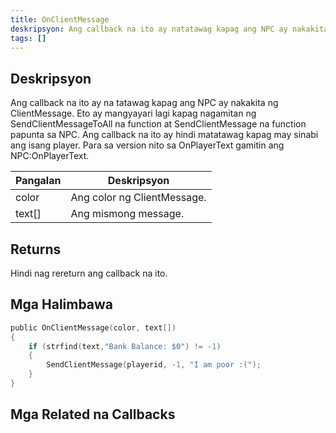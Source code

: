```yaml
---
title: OnClientMessage
deskripsyon: Ang callback na ito ay natatawag kapag ang NPC ay nakakita ng ClientMessage.
tags: []
---
```


<VersionWarn name='NPC callback' version='SA-MP 0.3a' />

## Deskripsyon

Ang callback na ito ay na tatawag kapag ang NPC ay nakakita ng ClientMessage. Eto ay mangyayari lagi kapag nagamitan ng SendClientMessageToAll na function at SendClientMessage na function papunta sa NPC. Ang callback na ito ay hindi matatawag kapag may sinabi ang isang player. Para sa version nito sa OnPlayerText gamitin ang NPC:OnPlayerText.

| Pangalan | Deskripsyon                     |
| -------- | ------------------------------- |
| color    | Ang color ng ClientMessage.     |
| text[]   | Ang mismong message.            |

## Returns

Hindi nag rereturn ang callback na ito.

## Mga Halimbawa

```c
public OnClientMessage(color, text[])
{
    if (strfind(text,"Bank Balance: $0") != -1)
    {
        SendClientMessage(playerid, -1, "I am poor :(");
    }
}
```

## Mga Related na Callbacks